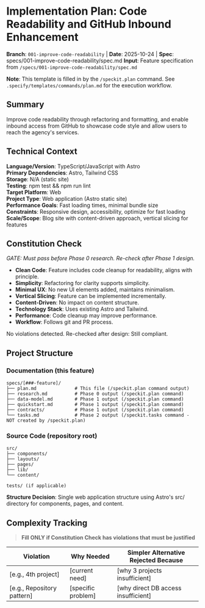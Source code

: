 # Implementation Plan: Code Readability and GitHub Inbound Enhancement

**Branch**: `001-improve-code-readability` | **Date**: 2025-10-24 | **Spec**: specs/001-improve-code-readability/spec.md
**Input**: Feature specification from `/specs/001-improve-code-readability/spec.md`

**Note**: This template is filled in by the `/speckit.plan` command. See `.specify/templates/commands/plan.md` for the execution workflow.

## Summary

Improve code readability through refactoring and formatting, and enable inbound access from GitHub to showcase code style and allow users to reach the agency's services.

## Technical Context

**Language/Version**: TypeScript/JavaScript with Astro  
**Primary Dependencies**: Astro, Tailwind CSS  
**Storage**: N/A (static site)  
**Testing**: npm test && npm run lint  
**Target Platform**: Web  
**Project Type**: Web application (Astro static site)  
**Performance Goals**: Fast loading times, minimal bundle size  
**Constraints**: Responsive design, accessibility, optimize for fast loading  
**Scale/Scope**: Blog site with content-driven approach, vertical slicing for features

## Constitution Check

*GATE: Must pass before Phase 0 research. Re-check after Phase 1 design.*

- **Clean Code**: Feature includes code cleanup for readability, aligns with principle.
- **Simplicity**: Refactoring for clarity supports simplicity.
- **Minimal UX**: No new UI elements added, maintains minimalism.
- **Vertical Slicing**: Feature can be implemented incrementally.
- **Content-Driven**: No impact on content structure.
- **Technology Stack**: Uses existing Astro and Tailwind.
- **Performance**: Code cleanup may improve performance.
- **Workflow**: Follows git and PR process.

No violations detected. Re-checked after design: Still compliant.

## Project Structure

### Documentation (this feature)

```text
specs/[###-feature]/
├── plan.md              # This file (/speckit.plan command output)
├── research.md          # Phase 0 output (/speckit.plan command)
├── data-model.md        # Phase 1 output (/speckit.plan command)
├── quickstart.md        # Phase 1 output (/speckit.plan command)
├── contracts/           # Phase 1 output (/speckit.plan command)
└── tasks.md             # Phase 2 output (/speckit.tasks command - NOT created by /speckit.plan)
```

### Source Code (repository root)

```text
src/
├── components/
├── layouts/
├── pages/
├── lib/
└── content/

tests/ (if applicable)
```

**Structure Decision**: Single web application structure using Astro's src/ directory for components, pages, and content.

## Complexity Tracking

> **Fill ONLY if Constitution Check has violations that must be justified**

| Violation | Why Needed | Simpler Alternative Rejected Because |
|-----------|------------|-------------------------------------|
| [e.g., 4th project] | [current need] | [why 3 projects insufficient] |
| [e.g., Repository pattern] | [specific problem] | [why direct DB access insufficient] |
